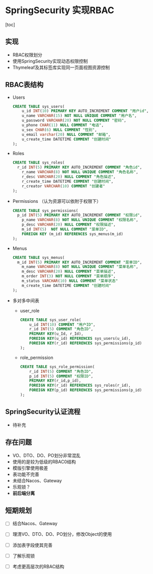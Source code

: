 # SpringSecurity 实现RBAC

[toc]

## 实现

* RBAC权限划分
* 使用SpringSecurity实现动态权限控制
* Thymeleaf及其标签库实现同一页面视图资源控制



## RBAC表结构

* Users

  ``` sql
  CREATE TABLE sys_users(
      u_id INT(10) PRIMARY KEY AUTO_INCREMENT COMMENT "用户id",
      u_name VARCHAR(15) NOT NULL UNIQUE COMMENT "用户名",
      u_password VARCHAR(20) NOT NULL COMMENT "密码",
      u_phone CHAR(11) NULL COMMENT "电话",
      u_sex CHAR(6) NULL COMMENT "性别",
      u_email varchar(20) NULL COMMENT "邮箱",
      u_create_time DATETIME COMMENT "创建时间"
  );
  ```

  

* Roles

  ``` sql
  CREATE TABLE sys_roles(
  	r_id INT(5) PRIMARY KEY AUTO_INCREMENT COMMENT "角色id",
      r_name VARCHAR(8) NOT NULL UNIQUE COMMENT "角色名称",
      r_desc VARCHAR(20) NULL COMMENT "角色描述",
      r_create_time DATETIME COMMENT "创建时间",
      r_creator VARCHAR(10) COMMENT "创建者"
  );
  ```

  

* Permissions （认为资源可以依附于权限下）

  ``` sql
  CREATE TABLE sys_permissions(
  	p_id INT(5) PRIMARY KEY AUTO_INCREMENT COMMENT "权限id",
      p_name VARCHAR(8) NOT NULL UNIQUE COMMENT "权限名称",
      p_desc VARCHAR(20) NULL COMMENT "权限描述",
      m_id INT(5)  NOT NULL COMMENT "菜单ID",
      FOREIGN KEY (m_id) REFERENCES sys_menus(m_id)
  );
  ```

  

* Menus

  ``` sql
  CREATE TABLE sys_menus(
  	m_id INT(5) PRIMARY KEY AUTO_INCREMENT COMMENT "菜单ID",
      m_name VARCHAR(8) NOT NULL UNIQUE COMMENT "菜单名称",
      m_desc VARCHAR(20) NULL COMMENT "菜单描述",
      m_order INT(3) NOT NULL COMMENT "菜单顺序",
      m_status VARCHAR(10) NULL COMMENT "菜单状态"
      m_create_time DATETIME COMMENT "创建时间"
  );
  ```

  

* 多对多中间表

  * user_role

    ``` sql
    CREATE TABLE sys_user_role(
    	u_id INT(10) COMMENT "用户ID",
        r_id INT(5) COMMENT "角色ID",
        PRIMARY KEY(u_Id, r_Id),
        FOREIGN KEY(u_id) REFERENCES sys_users(u_id),
        FOREIGN KEY(r_id) REFERENCES sys_permissions(p_id)
    );
    ```

    

  * role_permission

    ``` sql
    CREATE TABLE sys_role_permission(
    	r_id INT(5) COMMENT "角色ID",
        p_id INT(5) COMMENT "权限ID",
        PRIMARY KEY(r_id,p_id),
        FOREIGN KEY(r_id) REFERENCES sys_roles(r_id),
        FOREIGN KEY(p_id) REFERENCES sys_permissions(p_id)
    );
    ```

    



## SpringSecurity认证流程

* 待补充

## 存在问题

* VO、DTO、DO、PO划分非常混乱
* 使用的是较为低级的RBAC0结构
* 模版引擎使用极差
* 表功能不完善
* 未结合Nacos、Gateway
* 乐观锁？
* **前后端分离**



## 短期规划

- [ ] 结合Nacos、Gateway

- [ ] 理清VO、DTO、DO、PO划分，修改Object的使用

- [ ] 添加表字段使其完善

- [ ] 了解乐观锁
- [ ] 考虑更高层次的RBAC结构